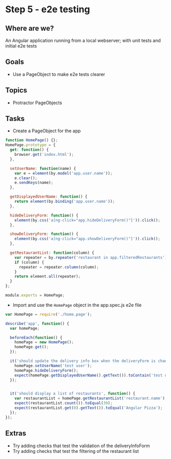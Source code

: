# Step 5 - e2e testing

## Where are we?

An Angular application running from a local webserver;
with unit tests and initial e2e tests

## Goals

* Use a PageObject to make e2e tests clearer

## Topics

* Protractor PageObjects

## Tasks

* Create a PageObject for the app

```js
function HomePage() {};
HomePage.prototype = {
  get: function() {
    browser.get('index.html');
  },

  setUserName: function(name) {
    var e = element(by.model('app.user.name'));
    e.clear();
    e.sendKeys(name);
  },

  getDisplayedUserName: function() {
    return element(by.binding('app.user.name'));
  },

  hideDeliveryForm: function() {
    element(by.css('a[ng-click="app.hideDeliveryForm()"]')).click();
  },

  showDeliveryForm: function() {
    element(by.css('a[ng-click="app.showDeliveryForm()"]')).click();
  },

  getRestaurantList: function(column) {
    var repeater = by.repeater('restaurant in app.filteredRestaurants');
    if (column) {
      repeater = repeater.column(column);
    }
    return element.all(repeater);
  }
};

module.exports = HomePage;
```

* Import and use the `HomePage` object in the app.spec.js e2e file

```js
var HomePage = require('./home.page');

describe('app', function() {
  var homePage;

  beforeEach(function() {
    homePage = new HomePage();
    homePage.get();
  });

  it('should update the delivery info box when the deliveryForm is changed', function() {
    homePage.setUserName('test user');
    homePage.hideDeliveryForm();
    expect(homePage.getDisplayedUserName().getText()).toContain('test user');
  });


  it('should display a list of restaurants', function() {
    var restaurantList = homePage.getRestaurantList('restaurant.name');
    expect(restaurantList.count()).toEqual(39);
    expect(restaurantList.get(0).getText()).toEqual('Angular Pizza');
  });
});
```


## Extras

* Try adding checks that test the validation of the deliveryInfoForm
* Try adding checks that test the filtering of the restaurant list